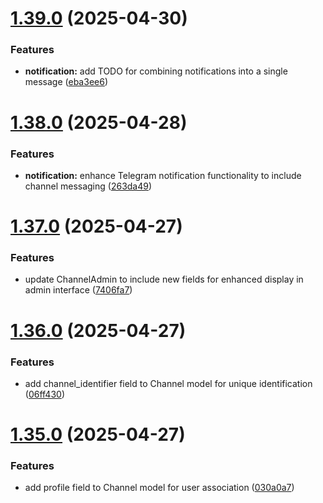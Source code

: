 # [1.39.0](https://github.com/ghorbani-mohammad/Crypto-Assets-Monitoring/compare/v1.38.0...v1.39.0) (2025-04-30)


### Features

* **notification:** add TODO for combining notifications into a single message ([eba3ee6](https://github.com/ghorbani-mohammad/Crypto-Assets-Monitoring/commit/eba3ee60eb1467c3b183f0f98dde935ebc4999c8))



# [1.38.0](https://github.com/ghorbani-mohammad/Crypto-Assets-Monitoring/compare/v1.37.0...v1.38.0) (2025-04-28)


### Features

* **notification:** enhance Telegram notification functionality to include channel messaging ([263da49](https://github.com/ghorbani-mohammad/Crypto-Assets-Monitoring/commit/263da49a10b60c3fd68882c918762c2ff54bf4fb))



# [1.37.0](https://github.com/ghorbani-mohammad/Crypto-Assets-Monitoring/compare/v1.36.0...v1.37.0) (2025-04-27)


### Features

* update ChannelAdmin to include new fields for enhanced display in admin interface ([7406fa7](https://github.com/ghorbani-mohammad/Crypto-Assets-Monitoring/commit/7406fa7996b1e1c7f68bde923e97d26b04fec3bf))



# [1.36.0](https://github.com/ghorbani-mohammad/Crypto-Assets-Monitoring/compare/v1.35.0...v1.36.0) (2025-04-27)


### Features

* add channel_identifier field to Channel model for unique identification ([06ff430](https://github.com/ghorbani-mohammad/Crypto-Assets-Monitoring/commit/06ff430e6c0e128e3442dfebac0270242e0df2a2))



# [1.35.0](https://github.com/ghorbani-mohammad/Crypto-Assets-Monitoring/compare/v1.34.0...v1.35.0) (2025-04-27)


### Features

* add profile field to Channel model for user association ([030a0a7](https://github.com/ghorbani-mohammad/Crypto-Assets-Monitoring/commit/030a0a7904c317fce3ef55f18b8ae974a58edcd8))




